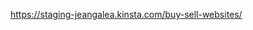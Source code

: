 <p><a href="https://staging-jeangalea.kinsta.com/buy-sell-websites/">https://staging-jeangalea.kinsta.com/buy-sell-websites/</a></p>